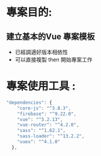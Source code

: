 # 專案目的:

## 建立基本的Vue 專案模板

- 已經調適好版本相依性
- 可以直接複製 then 開始專案工作

# 專案使用工具 :
```jsx
"dependencies": {
    "core-js": "^3.8.3",
    "firebase": "^9.22.0",
    "vue": "^3.2.13",
    "vue-router": "^4.2.0",
    "sass": "^1.62.1",
    "sass-loader": "^13.2.2",
    "vuex": "^4.1.0"
  },
```
